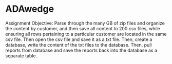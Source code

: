 # ADAwedge

Assignment Objective: Parse through the many GB of zip files and organize the content by customer, and then save all content to 200 csv files, while ensuring all rows pertaining to a particular customer are located in the same csv file.  Then open the csv file and save it as a txt file.  Then, create a database, write the content of the txt files to the database. Then, pull reports from database and save the reports back into the database as a separate table. 
